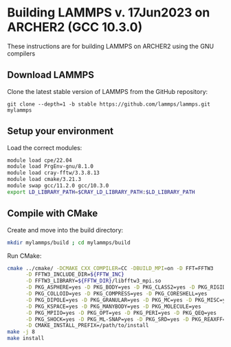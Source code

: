 Building LAMMPS v. 17Jun2023 on ARCHER2 (GCC 10.3.0)
====================================================

These instructions are for building LAMMPS on ARCHER2 using the GNU compilers

Download LAMMPS
---------------

Clone the latest stable version of LAMMPS from the GitHub repository:

`git clone --depth=1 -b stable https://github.com/lammps/lammps.git mylammps`

Setup your environment
----------------------

Load the correct modules:

```bash
module load cpe/22.04
module load PrgEnv-gnu/8.1.0
module load cray-fftw/3.3.8.13
module load cmake/3.21.3
module swap gcc/11.2.0 gcc/10.3.0
export LD_LIBRARY_PATH=$CRAY_LD_LIBRARY_PATH:$LD_LIBRARY_PATH
```

Compile with CMake
------------------
Create and move into the build directory:

```bash
mkdir mylammps/build ; cd mylammps/build
```

Run CMake:

```bash
cmake ../cmake/ -DCMAKE_CXX_COMPILER=CC -DBUILD_MPI=on -D FFT=FFTW3         \
      -D FFTW3_INCLUDE_DIR=${FFTW_INC}                                      \
      -D FFTW3_LIBRARY=${FFTW_DIR}/libfftw3_mpi.so                          \
      -D PKG_ASPHERE=yes -D PKG_BODY=yes -D PKG_CLASS2=yes -D PKG_RIGID=yes \
      -D PKG_COLLOID=yes -D PKG_COMPRESS=yes -D PKG_CORESHELL=yes           \
      -D PKG_DIPOLE=yes -D PKG_GRANULAR=yes -D PKG_MC=yes -D PKG_MISC=yes   \
      -D PKG_KSPACE=yes -D PKG_MANYBODY=yes -D PKG_MOLECULE=yes             \
      -D PKG_MPIIO=yes -D PKG_OPT=yes -D PKG_PERI=yes -D PKG_QEQ=yes        \
      -D PKG_SHOCK=yes -D PKG_ML-SNAP=yes -D PKG_SRD=yes -D PKG_REAXFF=yes  \
      -D CMAKE_INSTALL_PREFIX=/path/to/install 
make -j 8
make install
```
